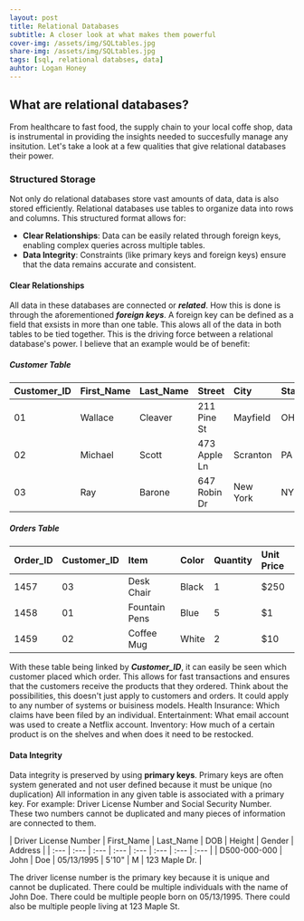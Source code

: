 ```yaml
---
layout: post
title: Relational Databases 
subtitle: A closer look at what makes them powerful
cover-img: /assets/img/SQLtables.jpg
share-img: /assets/img/SQLtables.jpg
tags: [sql, relational databses, data]
auhtor: Logan Honey
---
```


## What are relational databases?
From healthcare to fast food, the supply chain to your local coffe shop, data is instrumental in providing the insights needed to succesfully manage any insitution. Let's take a look at a few qualities that give relational databases their power.

### Structured Storage
Not only do relational databases store vast amounts of data, data is also stored efficiently. Relational databases use tables to organize data into rows and columns. This structured format allows for:

- **Clear Relationships**: Data can be easily related through foreign keys, enabling complex queries across multiple tables.
- **Data Integrity**: Constraints (like primary keys and foreign keys) ensure that the data remains accurate and consistent.

#### Clear Relationships
All data in these databases are connected or **_related_**. How this is done is through the aforementioned **_foreign keys_**. A foreign key can be defined as a field that exsists in more than one table. This alows all of the data in both tables to be tied together. This is the driving force between a relational database's power. I believe that an example would be of benefit:

##### Customer Table

| **Customer_ID** | First_Name | Last_Name | Street | City | State | Zip |
| :---- | :--- | :--- | :--- | :--- | :--- | :--- |
| 01 | Wallace | Cleaver | 211 Pine St | Mayfield | OH | 12345 |
| 02 | Michael | Scott | 473 Apple Ln | Scranton | PA | 16754 |
| 03 | Ray | Barone | 647 Robin Dr | New York | NY | 21257 |

##### Orders Table

| Order_ID | **Customer_ID** | Item | Color | Quantity | Unit Price |
| :--------| :--- | :--- | :--- | :--- | :--- |
| 1457 | 03 | Desk Chair | Black | 1 | $250 |
| 1458 | 01 | Fountain Pens | Blue | 5 | $1 |
| 1459 | 02 | Coffee Mug | White | 2 | $10 |

With these table being linked by **_Customer_ID_**, it can easily be seen which customer placed which order. This allows for fast transactions and ensures that the customers receive the products that they ordered. Think about the possibilities, this doesn't just apply to customers and orders. It could apply to any number of systems or buisiness models. Health Insurance: Which claims have been filed by an individual. Entertainment: What email account was used to create a Netflix account. Inventory: How much of a certain product is on the shelves and when does it need to be restocked. 

#### Data Integrity

Data integrity is preserved by using **primary keys**. Primary keys are often system generated and not user defined because it must be unique (no duplication) All information in any given table is associated with a primary key. For example: Driver License Number and Social Security Number. These two numbers cannot be duplicated and many pieces of information are connected to them. 

| Driver License Number | First_Name | Last_Name | DOB | Height | Gender | Address |
| :--- | :--- | :--- | :--- | :--- | :--- | :--- | :--- |
| D500-000-000 | John | Doe | 05/13/1995 | 5'10" | M | 123 Maple Dr. |

The driver license number is the primary key because it is unique and cannot be duplicated. There could be multiple individuals with the name of John Doe. There could be multiple people born on 05/13/1995. There could also be multiple people living at 123 Maple St. 


